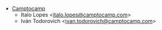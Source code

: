 - [Camptocamp](https://www.camptocamp.com)
  - Italo Lopes \<<italo.lopes@camptocamp.com>\>
  - Iván Todorovich \<<ivan.todorovich@camptocamp.com>\>
